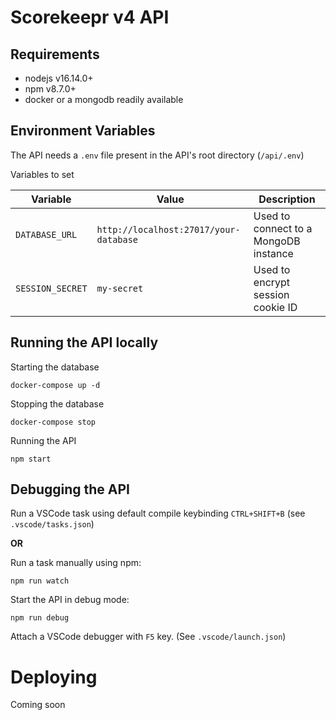 # Scorekeepr v4 API

## Requirements

- nodejs v16.14.0+
- npm v8.7.0+
- docker or a mongodb readily available

## Environment Variables

The API needs a `.env` file present in the API's root directory (`/api/.env`)

Variables to set

| Variable  | Value  | Description  |
|---|---|---|
| `DATABASE_URL`  | `http://localhost:27017/your-database`  | Used to connect to a MongoDB instance |
| `SESSION_SECRET`  | `my-secret`  | Used to encrypt session cookie ID  |

## Running the API locally

Starting the database
```
docker-compose up -d
```

Stopping the database
```
docker-compose stop
```

Running the API
```
npm start
```

## Debugging the API

Run a VSCode task using default compile keybinding `CTRL+SHIFT+B` (see `.vscode/tasks.json`)

**OR**

Run a task manually using npm:
```
npm run watch
```

Start the API in debug mode:
```
npm run debug
```

Attach a VSCode debugger with `F5` key. (See `.vscode/launch.json`)

# Deploying

Coming soon